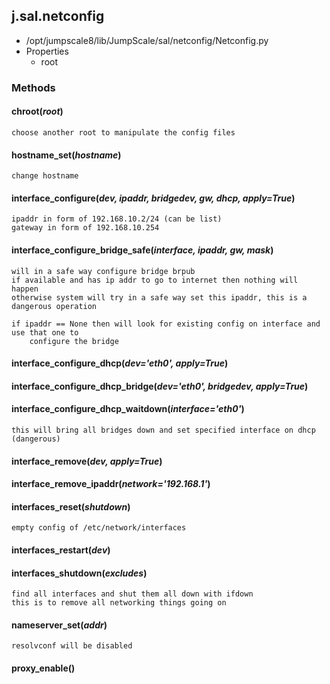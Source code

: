 <!-- toc -->
## j.sal.netconfig

- /opt/jumpscale8/lib/JumpScale/sal/netconfig/Netconfig.py
- Properties
    - root

### Methods

    

#### chroot(*root*) 

```
choose another root to manipulate the config files

```

#### hostname_set(*hostname*) 

```
change hostname

```

#### interface_configure(*dev, ipaddr, bridgedev, gw, dhcp, apply=True*) 

```
ipaddr in form of 192.168.10.2/24 (can be list)
gateway in form of 192.168.10.254

```

#### interface_configure_bridge_safe(*interface, ipaddr, gw, mask*) 

```
will in a safe way configure bridge brpub
if available and has ip addr to go to internet then nothing will happen
otherwise system will try in a safe way set this ipaddr, this is a dangerous operation

if ipaddr == None then will look for existing config on interface and use that one to
    configure the bridge

```

#### interface_configure_dhcp(*dev='eth0', apply=True*) 

#### interface_configure_dhcp_bridge(*dev='eth0', bridgedev, apply=True*) 

#### interface_configure_dhcp_waitdown(*interface='eth0'*) 

```
this will bring all bridges down and set specified interface on dhcp (dangerous)

```

#### interface_remove(*dev, apply=True*) 

#### interface_remove_ipaddr(*network='192.168.1'*) 

#### interfaces_reset(*shutdown*) 

```
empty config of /etc/network/interfaces

```

#### interfaces_restart(*dev*) 

#### interfaces_shutdown(*excludes*) 

```
find all interfaces and shut them all down with ifdown
this is to remove all networking things going on

```

#### nameserver_set(*addr*) 

```
resolvconf will be disabled

```

#### proxy_enable() 

